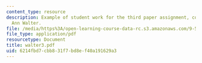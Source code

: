 ```yaml
---
content_type: resource
description: Example of student work for the third paper assignment, courtesy of Mary
  Ann Walter.
file: /media/https%3A/open-learning-course-data-rc.s3.amazonaws.com/9-591j-language-processing-fall-2004/6214fbd7cbb831f7bd8ef40a191629a3_walter3.pdf
file_type: application/pdf
resourcetype: Document
title: walter3.pdf
uid: 6214fbd7-cbb8-31f7-bd8e-f40a191629a3
---
```


